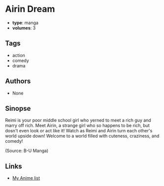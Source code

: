 # Airin Dream

-   **type**: manga
-   **volumes**: 3

## Tags

-   action
-   comedy
-   drama

## Authors

-   None

## Sinopse

Reimi is your poor middle school girl who yerned to meet a rich guy and marry off rich. Meet Airin, a strange girl who so happens to be rich, but dosn't even look or act like it! Watch as Reimi and Airin turn each other's world upside down! Welcome to a world filled with cuteness, craziness, and comedy!

(Source: B-U Manga)

## Links

-   [My Anime list](https://myanimelist.net/manga/7178/Airin_Dream)
